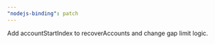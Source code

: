 ```yaml
---
"nodejs-binding": patch
---
```


Add accountStartIndex to recoverAccounts and change gap limit logic.
